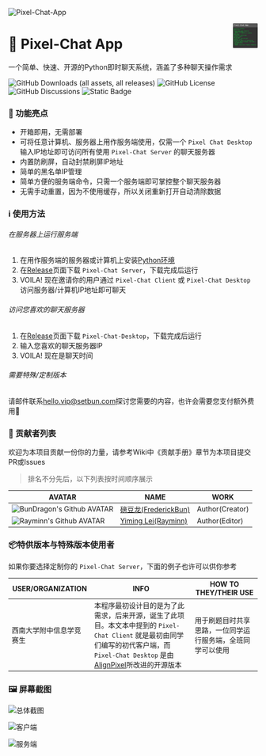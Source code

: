 ![Pixel-Chat-App](https://repository-images.githubusercontent.com/832191338/b1042f2c-3c1a-4756-b061-732923b776cd)

<img src="/assets/logo-final-@1x.png" align="right" width="50px" />

# 💬 Pixel-Chat App

一个简单、快速、开源的Python即时聊天系统，涵盖了多种聊天操作需求

![GitHub Downloads (all assets, all releases)](https://img.shields.io/github/downloads/AlignPixel/Pixel-Chat-App/total?style=for-the-badge&logo=github)
![GitHub License](https://img.shields.io/github/license/AlignPixel/Pixel-Chat-App?style=for-the-badge)
![GitHub Discussions](https://img.shields.io/github/discussions/AlignPixel/Pixel-Chat-App?style=for-the-badge&logo=github)
![Static Badge](https://img.shields.io/badge/Python-3.x-blue?style=for-the-badge&logo=Python&logoColor=white)

### 🤩 功能亮点

- 开箱即用，无需部署
- 可将任意计算机、服务器上用作服务端使用，仅需一个 `Pixel Chat Desktop` 输入IP地址即可访问所有使用 `Pixel-Chat Server` 的聊天服务器
- 内置防刷屏，自动封禁刷屏IP地址
- 简单的黑名单IP管理
- 简单方便的服务端命令，只需一个服务端即可掌控整个聊天服务器
- 无需手动重置，因为不使用缓存，所以关闭重新打开自动清除数据

### ℹ️ 使用方法

###### 在服务器上运行服务端

1. 在用作服务端的服务器或计算机上安装[Python环境](https://python.org)
2. 在[Release](https://github.com/AlignPixel/Pixel-Chat-App/releases)页面下载 `Pixel-Chat Server`，下载完成后运行
3. VOILA! 现在邀请你的用户通过 `Pixel-Chat Client` 或 `Pixel-Chat Desktop` 访问服务器/计算机IP地址即可聊天

###### 访问您喜欢的聊天服务器

1. 在[Release](https://github.com/AlignPixel/Pixel-Chat-App/releases)页面下载 `Pixel-Chat-Desktop`，下载完成后运行
2. 输入您喜欢的聊天服务器IP
3. VOILA! 现在是聊天时间

###### 需要特殊/定制版本

请邮件联系[hello.vip@setbun.com](mailto:hello.vip@setbun.com?subject=%E7%94%B3%E8%AF%B7%E5%AE%9A%E5%88%B6Pixel-Chat%5B%E5%AE%A2%E6%88%B7%E7%AB%AF/%E6%9C%8D%E5%8A%A1%E7%AB%AF%5D&body=%E6%82%A8%E5%A5%BD%EF%BC%8C%E6%88%91%E6%98%AF%5B%E5%85%AC%E5%8F%B8/%E4%B8%AA%E4%BA%BA%E5%90%8D%E7%A7%B0%5D%EF%BC%81%E6%88%91%E9%9C%80%E8%A6%81%E5%AE%9A%E5%88%B6Pixel-Chat%5B%E6%9C%8D%E5%8A%A1%E7%AB%AF/%E5%AE%A2%E6%88%B7%E7%AB%AF%5D%EF%BC%8C%E5%9B%A0%E4%B8%BA%5B%E5%8E%9F%E5%9B%A0%5D%E3%80%82%E5%85%B7%E4%BD%93%E5%8A%9F%E8%83%BD%E5%A6%82%E4%B8%8B%EF%BC%9A%0A1.%20%5B%E4%BD%BF%E7%94%A8%E6%9C%89%E5%BA%8F%E5%88%97%E8%A1%A8%E7%AE%80%E5%8D%95%E5%88%97%E4%B8%BE%E6%82%A8%E9%9C%80%E8%A6%81%E7%9A%84%E5%8A%9F%E8%83%BD%5D%0A%0A%E5%A6%82%E6%9E%9C%E6%82%A8%E6%9C%89%E6%9D%A1%E4%BB%B6%E4%B8%8E%E6%97%B6%E9%97%B4%E5%8F%AF%E4%BB%A5%E8%BF%9B%E8%A1%8C%E5%AE%9A%E5%88%B6%EF%BC%8C%E8%AF%B7%E6%B7%BB%E5%8A%A0%E6%88%91%E7%9A%84%5B%E5%BE%AE%E4%BF%A1/QQ/Telegram%5D%EF%BC%9A%5B%E5%BE%AE%E4%BF%A1%E5%8F%B7/QQID/TG%E9%93%BE%E6%8E%A5%5D%EF%BC%8C%E8%B0%A2%E8%B0%A2%E6%82%A8%EF%BC%81
)探讨您需要的内容，也许会需要您支付额外费用🤔

### 🎈 贡献者列表

欢迎为本项目贡献一份你的力量，请参考Wiki中《贡献手册》章节为本项目提交PR或Issues

> 排名不分先后，以下列表按时间顺序展示

| AVATAR                                                       | NAME                                                    | WORK            |
| ------------------------------------------------------------ | ------------------------------------------------------- | --------------- |
| <img src="https://avatars.githubusercontent.com/u/120368045?s=400&u=ac60326a41a0d41faaf82ad25bcd143d85224791&v=4" alt="BunDragon's Github AVATAR" width="50px" /> | [磅豆龙(FrederickBun)](https://github.com/FrederickBun) | Author(Creator) |
| <img src="https://avatars.githubusercontent.com/u/98998872" alt="Rayminn's Github AVATAR" width="50px"/> | [Yiming Lei(Rayminn)](https://github.com/Rayminn)       | Author(Editor)  |

### 📦特供版本与特殊版本使用者

如果你要选择定制你的 `Pixel-Chat Server`，下面的例子也许可以供你参考

| USER/ORGANIZATION        | INFO                                                         | HOW TO THEY/THEIR USE                                      |
| ------------------------ | ------------------------------------------------------------ | ---------------------------------------------------------- |
| 西南大学附中信息学竞赛生 | 本程序最初设计目的是为了此需求，后来开源，诞生了此项目。本文本中提到的 `Pixel-Chat Client` 就是最初由同学们编写的初代客户端，而 `Pixel-Chat Desktop` 是由[AlignPixel](https://github.com/AlignPixel)所改进的开源版本 | 用于刷题目时共享思路，一位同学运行服务端，全班同学可以使用 |

### 🖼️ 屏幕截图

![总体截图](https://cdn.jsdelivr.net/gh/FrederickBun/upyun-rhimgcdn@img/upload/202407271438190.png)

![客户端](https://cdn.jsdelivr.net/gh/FrederickBun/upyun-rhimgcdn@img/upload/202407271438066.png)

![服务端](https://cdn.jsdelivr.net/gh/FrederickBun/upyun-rhimgcdn@img/upload/202407271438163.png)

